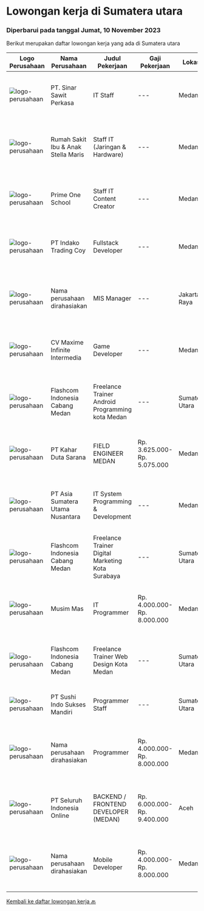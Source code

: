 
  # Lowongan kerja di Sumatera utara

  ### Diperbarui pada tanggal Jumat, 10 November 2023

  Berikut merupakan daftar lowongan kerja yang ada di Sumatera utara

  |Logo Perusahaan | Nama Perusahaan | Judul Pekerjaan | Gaji Pekerjaan | Lokasi | Deskripsi | Tanggal diunggah | Pranala |
  | -------------- | --------------- | --------------- | --------- | --------- | -------------- | ------- | ----------- |
  |![logo-perusahaan](https://i.ibb.co/sqvTCh9/112815900-stock-vector-no-image-available-icon-flat-vector.webp)|PT. Sinar Sawit Perkasa|IT Staff|---|Medan|·    Pengalaman Minimal 2 tahun dibilang yang sama ·    Min D3 Teknik Komputer/Informatika ·    Memiliki pemahaman dan keterampilan dalam hal...|Kamis, 09 November 2023|https://www.jobstreet.co.id/id/job/it-staff-4524673?token=0~552d9afe-874a-4dd9-b7d3-e0d13614a82e&sectionRank=1&jobId=jobstreet-id-job-4524673|
|![logo-perusahaan](https://image-service-cdn.seek.com.au/b14a47e14162139c1654ce189ca5c4fc82cb7323/ee4dce1061f3f616224767ad58cb2fc751b8d2dc)|Rumah Sakit Ibu & Anak Stella Maris|Staff IT (Jaringan & Hardware)|---|Medan|Minimal pendidikan D3 Komputer/Teknik Informatika/Sistem Informasi Pengalaman/Freshhgraduate (dipertimbangkan) Memahami Topologi Jaringan (VLAN,...|Rabu, 08 November 2023|https://www.jobstreet.co.id/id/job/staff-it-jaringan-hardware-4523249?token=0~552d9afe-874a-4dd9-b7d3-e0d13614a82e&sectionRank=2&jobId=jobstreet-id-job-4523249|
|![logo-perusahaan](https://i.ibb.co/sqvTCh9/112815900-stock-vector-no-image-available-icon-flat-vector.webp)|Prime One School|Staff IT Content Creator|---|Medan|Calling All Creative Minds: Criteria for School Content Creator RoleAre you passionate about telling the story of our school through captivating...|Rabu, 08 November 2023|https://www.jobstreet.co.id/id/job/staff-it-content-creator-4522289?token=0~552d9afe-874a-4dd9-b7d3-e0d13614a82e&sectionRank=3&jobId=jobstreet-id-job-4522289|
|![logo-perusahaan](https://image-service-cdn.seek.com.au/d1d3742d59ec4d8687975db743c21bf0aff63f1d/ee4dce1061f3f616224767ad58cb2fc751b8d2dc)|PT Indako Trading Coy|Fullstack Developer|---|Medan|Kualifikasi: Berusia 20 - 35 tahun Pendidikan minimal S1 disiplin ilmu komputer (Teknik Informatika, Sistem Informasi, dsb) Memiliki pengalaman...|Senin, 06 November 2023|https://www.jobstreet.co.id/id/job/fullstack-developer-4519822?token=0~552d9afe-874a-4dd9-b7d3-e0d13614a82e&sectionRank=4&jobId=jobstreet-id-job-4519822|
|![logo-perusahaan](https://i.ibb.co/sqvTCh9/112815900-stock-vector-no-image-available-icon-flat-vector.webp)|Nama perusahaan dirahasiakan|MIS Manager|---|Jakarta Raya|Pendidikan minimal S1 segala jurusan Minimal memiliki 1 tahun pengalaman kerja di bidang yang sama Memiliki pengetahuan mengenai PHP dan bahasa...|Kamis, 02 November 2023|https://www.jobstreet.co.id/id/job/mis-manager-4517533?token=0~552d9afe-874a-4dd9-b7d3-e0d13614a82e&sectionRank=5&jobId=jobstreet-id-job-4517533|
|![logo-perusahaan](https://image-service-cdn.seek.com.au/95f78b03bec587c8eeb09880b03e59ba6c010712/ee4dce1061f3f616224767ad58cb2fc751b8d2dc)|CV Maxime Infinite Intermedia|Game Developer|---|Medan|Mengembangkan proyek game dan interactive experience lainnya dengan Unity Engine Open Minded untuk belajar engine baru atau riset teknologi lainnya...|Selasa, 31 Oktober 2023|https://www.jobstreet.co.id/id/job/game-developer-4514648?token=0~552d9afe-874a-4dd9-b7d3-e0d13614a82e&sectionRank=6&jobId=jobstreet-id-job-4514648|
|![logo-perusahaan](https://i.ibb.co/sqvTCh9/112815900-stock-vector-no-image-available-icon-flat-vector.webp)|Flashcom Indonesia Cabang Medan|Freelance Trainer Android Programming kota Medan|---|Sumatera Utara|- Pendidikan minimal S1- Punya pengalaman di bidang tsb- Cekatan dalam bekerja   Jobdesk- Menguasai Java android programming, android studio &amp;...|Senin, 06 November 2023|https://www.jobstreet.co.id/id/job/freelance-trainer-android-programming-kota-medan-1037347062?token=0~552d9afe-874a-4dd9-b7d3-e0d13614a82e&sectionRank=7&jobId=jobstreet-id-job-1037347062|
|![logo-perusahaan](https://image-service-cdn.seek.com.au/2d1e6677a1a3f1970b5be5caed02ee61512549fb/ee4dce1061f3f616224767ad58cb2fc751b8d2dc)|PT Kahar Duta Sarana|FIELD ENGINEER MEDAN|Rp. 3.625.000-Rp. 5.075.000|Medan|Responsibilities and Duties Bertanggung jawab agar terpenuhinya kualitas layanan perbaikan yang diberikan kepada customer. Bertanggung jawab atas...|Selasa, 31 Oktober 2023|https://www.jobstreet.co.id/id/job/field-engineer-medan-4514233?token=0~552d9afe-874a-4dd9-b7d3-e0d13614a82e&sectionRank=8&jobId=jobstreet-id-job-4514233|
|![logo-perusahaan](https://i.ibb.co/sqvTCh9/112815900-stock-vector-no-image-available-icon-flat-vector.webp)|PT Asia Sumatera Utama Nusantara|IT System Programming & Development|---|Medan|Deskripsi pekerjaan : Melakukan pengembangan System IT Perusahaan berbasis web Menganalisa dan mengidentifikasi jika terjadi kesalahan pada aplikasi...|Senin, 16 Oktober 2023|https://www.jobstreet.co.id/id/job/it-system-programming-development-4500575?token=0~552d9afe-874a-4dd9-b7d3-e0d13614a82e&sectionRank=9&jobId=jobstreet-id-job-4500575|
|![logo-perusahaan](https://i.ibb.co/sqvTCh9/112815900-stock-vector-no-image-available-icon-flat-vector.webp)|Flashcom Indonesia Cabang Medan|Freelance Trainer Digital Marketing Kota Surabaya|---|Sumatera Utara|KATEGORI PEKERJAANKategori Pekerjaan                 : Trainer Digital MarketingLevel Pekerjaan                      : Basic - Expert DESKRIPSI...|Kamis, 26 Oktober 2023|https://www.jobstreet.co.id/id/job/freelance-trainer-digital-marketing-kota-surabaya-1037277102?token=0~552d9afe-874a-4dd9-b7d3-e0d13614a82e&sectionRank=10&jobId=jobstreet-id-job-1037277102|
|![logo-perusahaan](https://image-service-cdn.seek.com.au/68c0c4b523c472addb4e06dfd820174a474da9cd/ee4dce1061f3f616224767ad58cb2fc751b8d2dc)|Musim Mas|IT Programmer|Rp. 4.000.000-Rp. 8.000.000|Medan|Candidate must possess at least Diploma, Bachelor's Degree, Master's Degree/Post Graduate Degree in Computer Science/Information Technology or...|Senin, 16 Oktober 2023|https://www.jobstreet.co.id/id/job/it-programmer-4500455?token=0~552d9afe-874a-4dd9-b7d3-e0d13614a82e&sectionRank=11&jobId=jobstreet-id-job-4500455|
|![logo-perusahaan](https://i.ibb.co/sqvTCh9/112815900-stock-vector-no-image-available-icon-flat-vector.webp)|Flashcom Indonesia Cabang Medan|Freelance Trainer Web Design Kota Medan|---|Sumatera Utara|KATEGORI PEKERJAANKategori Pekerjaan                 : Trainer Web DesignLevel Pekerjaan                      : Basic - Expert DESKRIPSI...|Kamis, 26 Oktober 2023|https://www.jobstreet.co.id/id/job/freelance-trainer-web-design-kota-medan-1037276848?token=0~552d9afe-874a-4dd9-b7d3-e0d13614a82e&sectionRank=12&jobId=jobstreet-id-job-1037276848|
|![logo-perusahaan](https://image-service-cdn.seek.com.au/ce29b5c19456cde8461dce3155ae89198443caca/ee4dce1061f3f616224767ad58cb2fc751b8d2dc)|PT Sushi Indo Sukses Mandiri|Programmer Staff|---|Sumatera Utara|Kualifikasi : Berusia, Min. 20 tahun Memiliki Pengalaman dibidang yang sama min. 1 tahun. Memiliki min. 1 (satu) / Small Project yang dapat...|Selasa, 17 Oktober 2023|https://www.jobstreet.co.id/id/job/programmer-staff-4500869?token=0~552d9afe-874a-4dd9-b7d3-e0d13614a82e&sectionRank=13&jobId=jobstreet-id-job-4500869|
|![logo-perusahaan](https://i.ibb.co/sqvTCh9/112815900-stock-vector-no-image-available-icon-flat-vector.webp)|Nama perusahaan dirahasiakan|Programmer|Rp. 4.000.000-Rp. 8.000.000|Medan|Persyaratan: Pengalaman minimal 3 tahun dibidang pemrograman Gelar Diploma 3/Sarjana dalam ilmu komputer atau bidang serupa Menguasai salah satu...|Jumat, 13 Oktober 2023|https://www.jobstreet.co.id/id/job/programmer-4498629?token=0~552d9afe-874a-4dd9-b7d3-e0d13614a82e&sectionRank=14&jobId=jobstreet-id-job-4498629|
|![logo-perusahaan](https://image-service-cdn.seek.com.au/c768f0670f8f8212da7de609b6af9d0b2e5134cc/ee4dce1061f3f616224767ad58cb2fc751b8d2dc)|PT Seluruh Indonesia Online|BACKEND / FRONTEND DEVELOPER (MEDAN)|Rp. 6.000.000-Rp. 9.400.000|Aceh|Back End Developer Requirements:-Candidate must possess at least Diploma, Bachelor Degree in computer science / Information Technology, Engineering...|Sabtu, 14 Oktober 2023|https://www.jobstreet.co.id/id/job/backend-frontend-developer-medan-4499121?token=0~552d9afe-874a-4dd9-b7d3-e0d13614a82e&sectionRank=15&jobId=jobstreet-id-job-4499121|
|![logo-perusahaan](https://i.ibb.co/sqvTCh9/112815900-stock-vector-no-image-available-icon-flat-vector.webp)|Nama perusahaan dirahasiakan|Mobile Developer|Rp. 4.000.000-Rp. 8.000.000|Medan|Job Description: Melakukan Analisa terhadap kebutuhan business process Mengintergrasikan Aplikasi Mobile dengan main system (ERP) Bekerja sama dengan...|Jumat, 13 Oktober 2023|https://www.jobstreet.co.id/id/job/mobile-developer-4498725?token=0~552d9afe-874a-4dd9-b7d3-e0d13614a82e&sectionRank=16&jobId=jobstreet-id-job-4498725|


  [Kembali ke daftar lowongan kerja 🔙](../README.md#daftar-lowongan-kerja)
  